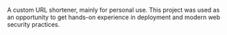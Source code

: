 A custom URL shortener, mainly for personal use. This project was used as an opportunity to get hands-on experience in deployment and modern web security practices.